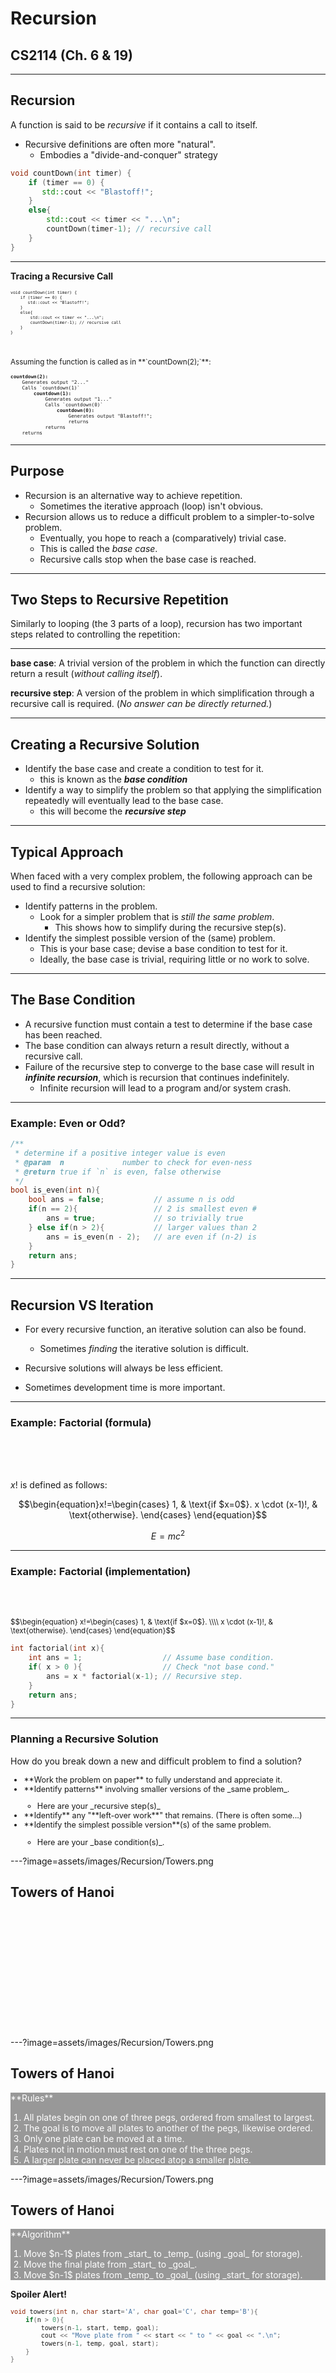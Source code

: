 # Recursion
## CS2114 (Ch. 6 & 19)

---

## Recursion

A function is said to be _recursive_ if it contains a call to itself.

* Recursive definitions are often more "natural".
    - Embodies a "divide-and-conquer" strategy

``` cpp
void countDown(int timer) {   
    if (timer == 0) {
       std::cout << "Blastoff!";
    }
    else{ 
        std::cout << timer << "...\n";
        countDown(timer-1); // recursive call
    }
}
```

---

**Tracing a Recursive Call**

<pre style="font-size: 0.55em;">
<code>void countDown(int timer) {   
    if (timer == 0) {
       std::cout << "Blastoff!";
    }
    else{ 
        std::cout << timer << "...\n";
        countDown(timer-1); // recursive call
    }
}</code></pre>

<br />
<p style="font-size: smaller;">Assuming the function is called as in **`countDown(2);`**:</p>
<pre style="font-size: 0.55em;">
<b>countdown(2):</b>
    Generates output "2..."
    Calls `countdown(1)`
        <b>countdown(1):</b>
            Generates output "1..."
            Calls `countdown(0)`
                <b>countdown(0):</b>
                    Generates output "Blastoff!";
                    returns
            returns
    returns
</pre>

---

## Purpose

* Recursion is an alternative way to achieve repetition.
    - Sometimes the iterative approach (loop) isn't obvious.
* Recursion allows us to reduce a difficult problem to a simpler-to-solve problem.
    - Eventually, you hope to reach a (comparatively) trivial case.
    - This is called the _base case_.
    - Recursive calls stop when the base case is reached.

---

## Two Steps to Recursive Repetition

Similarly to looping (the 3 parts of a loop), recursion has two important steps related to controlling the repetition:

----

**base case**:  A trivial version of the problem in which the function can directly return a result (_without calling itself_).

**recursive step**: A version of the problem in which simplification through a recursive call is required.  (_No answer can be directly returned._)

---

## Creating a Recursive Solution

* Identify the base case and create a condition to test for it.
    - this is known as the **_base condition_**
* Identify a way to simplify the problem so that applying the simplification repeatedly will eventually lead to the base case. 
    - this will become the **_recursive step_**

---

## Typical Approach

When faced with a very complex problem, the following approach can be used to find a recursive solution:

* Identify patterns in the problem.
    - Look for a simpler problem that is _still the same problem_.
        + This shows how to simplify during the recursive step(s).
* Identify the simplest possible version of the (same) problem.
    - This is your base case; devise a base condition to test for it.
    - Ideally, the base case is trivial, requiring little or no work to solve.



---

## The Base Condition

* A recursive function must contain a test to determine if the base case has been reached.
* The base condition can always return a result directly, without a recursive call.
* Failure of the recursive step to converge to the base case will result in **_infinite recursion_**, which is recursion that continues indefinitely.
    - Infinite recursion will lead to a program and/or system crash.

---

<!-- .slide: data-transition="slide", data-background="aliceblue" -->

### Example: Even or Odd?

``` cpp
/**
 * determine if a positive integer value is even
 * @param  n             number to check for even-ness
 * @return true if `n` is even, false otherwise
 */
bool is_even(int n){
    bool ans = false;           // assume n is odd
    if(n == 2){                 // 2 is smallest even #
        ans = true;             // so trivially true
    } else if(n > 2){           // larger values than 2
        ans = is_even(n - 2);   // are even if (n-2) is
    }                           
    return ans;                 
}
```


---

## Recursion VS Iteration

- For every recursive function, an iterative solution can also be found.
    - Sometimes _finding_ the iterative solution is difficult.

- Recursive solutions will always be less efficient.
- Sometimes development time is more important.


---


### Example: Factorial (formula)
<br /><br /><br />

$x!$ is defined as follows:

$$\begin{equation}x!=\begin{cases}    1, & \text{if $x=0$}.      x \cdot (x-1)!, & \text{otherwise}.  \end{cases} \end{equation}$$

$$\begin{equation}
   E = mc^2
\end{equation}$$

---

<!-- .slide data-state="code-example" -->

### Example: Factorial (implementation)
<br /><br />

<small>
$$\begin{equation}
x!=\begin{cases}
    1, & \text{if $x=0$}.  \\\\
    x \cdot (x-1)!, & \text{otherwise}.
  \end{cases}
\end{equation}$$
</small>

<br />

```cpp
int factorial(int x){
    int ans = 1;                  // Assume base condition.
    if( x > 0 ){                  // Check "not base cond."
        ans = x * factorial(x-1); // Recursive step.
    }                             
    return ans;                   
}
```
<!-- .element data-fragment -->


---

### Planning a Recursive Solution
How do you break down a new and difficult problem to find a solution?

<ul style="font-size: 90%;">
<li> **Work the problem on paper** to fully understand and appreciate it.</li>
<li> **Identify patterns** involving smaller versions of the _same problem_.</li>
    <ul><li> Here are your _recursive step(s)_</li></ul>
<li> **Identify** any "**left-over work**" that remains. (There is often some...)</li>
<li> **Identify the simplest possible version**(s) of the same problem.</li>
    <ul><li> Here are your _base condition(s)_.</li></ul>
</ul>

---?image=assets/images/Recursion/Towers.png

## Towers of Hanoi

<br /><br /><br /><br /><br /><br /><br /><br /><br /><br /><br />

---?image=assets/images/Recursion/Towers.png

## Towers of Hanoi

<div style="background-color: rgba(0,0,0,0.4); color: white;">
<p>
**Rules**

<ol style=" padding-left: 1.5em; color: white;">
<li> All plates begin on one of three pegs, ordered from smallest to largest. </li>
<li> The goal is to move all plates to another of the pegs, likewise ordered.</li>
<li> Only one plate can be moved at a time. </li>
<li> Plates not in motion must rest on one of the three pegs.</li>
<li> A larger plate can never be placed atop a smaller plate.</li>
</ol>
</p>
</div>

---?image=assets/images/Recursion/Towers.png

## Towers of Hanoi

<div style="background-color: rgba(0,0,0,0.4); color: white;">
<p>
**Algorithm**

<ol style="padding-left: 1.5em; color: white;">
<li> Move $n-1$ plates from _start_ to _temp_ (using _goal_ for storage).</li>
<li> Move the final plate from _start_ to _goal_.</li>
<li> Move $n-1$ plates from _temp_ to _goal_ (using _start_ for storage).</li>
</ol>
</p>
</div>

__Spoiler Alert!__ 
<!-- .element: style="color: orangered; text-shadow: 2px 2px #000000;" class="fragment fade-in" data-fragment-index="1" -->
<small style="font-size: 85%;">

```cpp
void towers(int n, char start='A', char goal='C', char temp='B'){
    if(n > 0){
        towers(n-1, start, temp, goal);
        cout << "Move plate from " << start << " to " << goal << ".\n";
        towers(n-1, temp, goal, start);
    }
}
``` 
<!-- .element: class="fragment" data-fragment-index="2" -->
</small><!-- .element: class="fragment" data-fragment-index="2" -->




